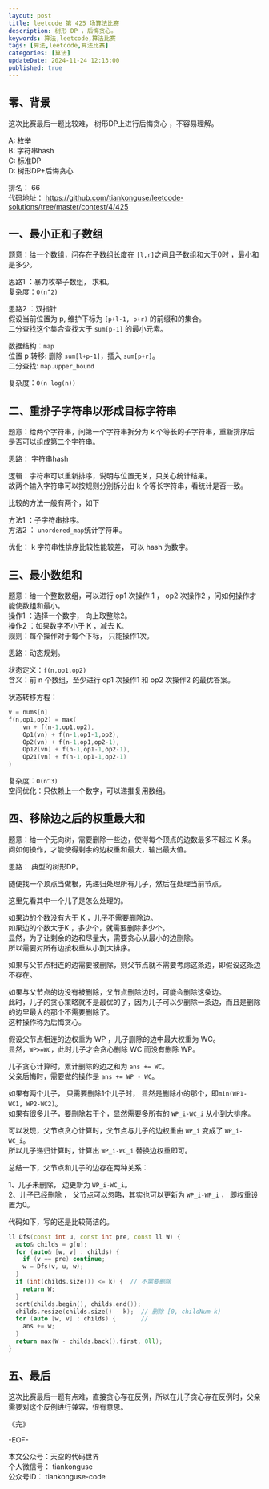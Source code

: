 ```yaml
---
layout: post  
title: leetcode 第 425 场算法比赛  
description: 树形 DP ，后悔贪心。  
keywords: 算法,leetcode,算法比赛  
tags: [算法,leetcode,算法比赛]  
categories: [算法]  
updateDate: 2024-11-24 12:13:00  
published: true  
---
```



## 零、背景  


这次比赛最后一题比较难， 树形DP上进行后悔贪心 ，不容易理解。  


A: 枚举  
B: 字符串hash  
C: 标准DP  
D: 树形DP+后悔贪心  


排名： 66  
代码地址： https://github.com/tiankonguse/leetcode-solutions/tree/master/contest/4/425  


## 一、最小正和子数组


题意：给一个数组，问存在子数组长度在 `[l,r]`之间且子数组和大于0时 ，最小和是多少。  


思路1 ：暴力枚举子数组， 求和。  
复杂度：`O(n^2)`  


思路2 ：双指针  
假设当前位置为 p, 维护下标为 `[p+l-1, p+r)` 的前缀和的集合。  
二分查找这个集合查找大于 `sum[p-1]` 的最小元素。  


数据结构：`map`  
位置 p 转移: 删除 `sum[l+p-1]`，插入 `sum[p+r]`。  
二分查找: `map.upper_bound`  


复杂度：`O(n log(n))`  



## 二、重排子字符串以形成目标字符串  


题意：给两个字符串，问第一个字符串拆分为 k 个等长的子字符串，重新排序后是否可以组成第二个字符串。  


思路： 字符串hash  


逻辑：字符串可以重新排序，说明与位置无关，只关心统计结果。  
故两个输入字符串可以按规则分别拆分出 k 个等长字符串，看统计是否一致。  


比较的方法一般有两个，如下  


方法1 ：子字符串排序。  
方法2 ： `unordered_map`统计字符串。  


优化： k 字符串性排序比较性能较差， 可以 hash 为数字。  


## 三、最小数组和  


题意：给一个整数数组，可以进行 op1 次操作 1 ， op2 次操作2 ，问如何操作才能使数组和最小。  
操作1 ：选择一个数字， 向上取整除2。  
操作2 ：如果数字不小于 K ，减去 K。  
规则：每个操作对于每个下标， 只能操作1次。  


思路：动态规划。  


状态定义：`f(n,op1,op2)`  
含义：前 n 个数组，至少进行 op1 次操作1 和 op2 次操作2 的最优答案。  


状态转移方程：  


```cpp
v = nums[n]
f(n,op1,op2) = max(
    vn + f(n-1,op1,op2),
    Op1(vn) + f(n-1,op1-1,op2),
    Op2(vn) + f(n-1,op1,op2-1),
    Op12(vn) + f(n-1,op1-1,op2-1),
    Op21(vn) + f(n-1,op1-1,op2-1)
)
```


复杂度：`O(n^3)`  
空间优化：只依赖上一个数字，可以递推复用数组。  


## 四、移除边之后的权重最大和  


题意：给一个无向树，需要删除一些边，使得每个顶点的边数最多不超过 K 条。  
问如何操作，才能使得剩余的边权重和最大，输出最大值。  


思路： 典型的树形DP。  



随便找一个顶点当做根，先递归处理所有儿子，然后在处理当前节点。  


这里先看其中一个儿子是怎么处理的。  


如果边的个数没有大于 K ，儿子不需要删除边。  
如果边的个数大于K ，多少个，就需要删除多少个。  
显然，为了让剩余的边和尽量大，需要贪心从最小的边删除。  
所以需要对所有边按权重从小到大排序。  


如果与父节点相连的边需要被删除，则父节点就不需要考虑这条边，即假设这条边不存在。  


如果与父节点的边没有被删除，父节点删除边时，可能会删除这条边。  
此时，儿子的贪心策略就不是最优的了，因为儿子可以少删除一条边，而且是删除的边里最大的那个不需要删除了。  
这种操作称为后悔贪心。  


假设父节点相连的边权重为 WP ，儿子删除的边中最大权重为 WC。  
显然，`WP>=WC`，此时儿子才会贪心删除 WC 而没有删除 WP。  


儿子贪心计算时，累计删除的边之和为 `ans += WC`。  
父亲后悔时，需要做的操作是 `ans += WP - WC`。  


如果有两个儿子， 只需要删除1个儿子时， 显然是删除小的那个，即`min(WP1-WC1, WP2-WC2)`。  
如果有很多儿子，要删除若干个，显然需要多所有的 `WP_i-WC_i` 从小到大排序。  


可以发现，父节点贪心计算时，父节点与儿子的边权重由 `WP_i` 变成了 `WP_i-WC_i`。  
所以儿子递归计算时，计算出 `WP_i-WC_i` 替换边权重即可。  


总结一下，父节点和儿子的边存在两种关系：  


1、儿子未删除， 边更新为 `WP_i-WC_i`。  
2、儿子已经删除 ， 父节点可以忽略，其实也可以更新为 `WP_i-WP_i` ， 即权重设置为0。  


代码如下，写的还是比较简洁的。  


```cpp
ll Dfs(const int u, const int pre, const ll W) {
  auto& childs = g[u];
  for (auto& [w, v] : childs) {
    if (v == pre) continue;
    w = Dfs(v, u, w);
  }
  if (int(childs.size()) <= k) {  // 不需要删除
    return W;
  }
  sort(childs.begin(), childs.end());
  childs.resize(childs.size() - k);  // 删除 [0, childNum-k)
  for (auto [w, v] : childs) {       //
    ans += w;
  }
  return max(W - childs.back().first, 0ll);
}
```


## 五、最后  


这次比赛最后一题有点难，直接贪心存在反例，所以在儿子贪心存在反例时，父亲需要对这个反例进行兼容，很有意思。  



《完》  


-EOF-  

本文公众号：天空的代码世界  
个人微信号： tiankonguse  
公众号ID： tiankonguse-code  
  